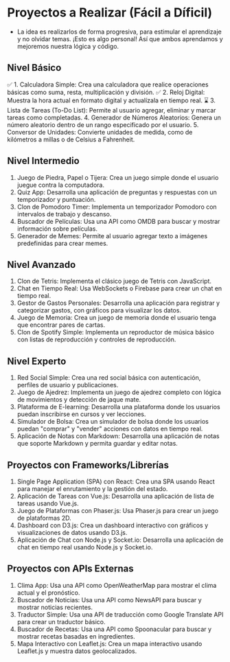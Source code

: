 # Proyectos a Realizar (Fácil a Díficil)
- La idea es realizarlos de forma progresiva, para estimular el aprendizaje y no olvidar temas.
¡Esto es algo personal! Así que ambos aprendamos y mejoremos nuestra lógica y código.

## Nivel Básico
✅ 1. Calculadora Simple: Crea una calculadora que realice operaciones básicas como suma, resta, multiplicación y división.
✅ 2. Reloj Digital: Muestra la hora actual en formato digital y actualízala en tiempo real.
⌛ 3. Lista de Tareas (To-Do List): Permite al usuario agregar, eliminar y marcar tareas como completadas.
4. Generador de Números Aleatorios: Genera un número aleatorio dentro de un rango especificado por el usuario.
5. Conversor de Unidades: Convierte unidades de medida, como de kilómetros a millas o de Celsius a Fahrenheit.

## Nivel Intermedio
1. Juego de Piedra, Papel o Tijera: Crea un juego simple donde el usuario juegue contra la computadora.
2. Quiz App: Desarrolla una aplicación de preguntas y respuestas con un temporizador y puntuación.
3. Clon de Pomodoro Timer: Implementa un temporizador Pomodoro con intervalos de trabajo y descanso.
4. Buscador de Películas: Usa una API como OMDB para buscar y mostrar información sobre películas.
5. Generador de Memes: Permite al usuario agregar texto a imágenes predefinidas para crear memes.

## Nivel Avanzado
1. Clon de Tetris: Implementa el clásico juego de Tetris con JavaScript.
2. Chat en Tiempo Real: Usa WebSockets o Firebase para crear un chat en tiempo real.
3. Gestor de Gastos Personales: Desarrolla una aplicación para registrar y categorizar gastos, con gráficos para visualizar los datos.
4. Juego de Memoria: Crea un juego de memoria donde el usuario tenga que encontrar pares de cartas.
5. Clon de Spotify Simple: Implementa un reproductor de música básico con listas de reproducción y controles de reproducción.

## Nivel Experto
1. Red Social Simple: Crea una red social básica con autenticación, perfiles de usuario y publicaciones.
2. Juego de Ajedrez: Implementa un juego de ajedrez completo con lógica de movimientos y detección de jaque mate.
3. Plataforma de E-learning: Desarrolla una plataforma donde los usuarios puedan inscribirse en cursos y ver lecciones.
4. Simulador de Bolsa: Crea un simulador de bolsa donde los usuarios puedan "comprar" y "vender" acciones con datos en tiempo real.
5. Aplicación de Notas con Markdown: Desarrolla una aplicación de notas que soporte Markdown y permita guardar y editar notas.

## Proyectos con Frameworks/Librerías
1. Single Page Application (SPA) con React: Crea una SPA usando React para manejar el enrutamiento y la gestión del estado.
2. Aplicación de Tareas con Vue.js: Desarrolla una aplicación de lista de tareas usando Vue.js.
3. Juego de Plataformas con Phaser.js: Usa Phaser.js para crear un juego de plataformas 2D.
4. Dashboard con D3.js: Crea un dashboard interactivo con gráficos y visualizaciones de datos usando D3.js.
5. Aplicación de Chat con Node.js y Socket.io: Desarrolla una aplicación de chat en tiempo real usando Node.js y Socket.io.

## Proyectos con APIs Externas
1. Clima App: Usa una API como OpenWeatherMap para mostrar el clima actual y el pronóstico.
2. Buscador de Noticias: Usa una API como NewsAPI para buscar y mostrar noticias recientes.
3. Traductor Simple: Usa una API de traducción como Google Translate API para crear un traductor básico.
4. Buscador de Recetas: Usa una API como Spoonacular para buscar y mostrar recetas basadas en ingredientes.
5. Mapa Interactivo con Leaflet.js: Crea un mapa interactivo usando Leaflet.js y muestra datos geolocalizados.